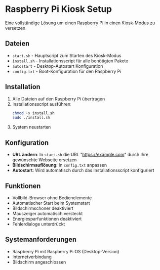 # Raspberry Pi Kiosk Setup

Eine vollständige Lösung um einen Raspberry Pi in einen Kiosk-Modus zu versetzen.

## Dateien

- `start.sh` - Hauptscript zum Starten des Kiosk-Modus
- `install.sh` - Installationsscript für alle benötigten Pakete
- `autostart` - Desktop-Autostart Konfiguration
- `config.txt` - Boot-Konfiguration für den Raspberry Pi

## Installation

1. Alle Dateien auf den Raspberry Pi übertragen
2. Installationsscript ausführen:
   ```bash
   chmod +x install.sh
   sudo ./install.sh
   ```
3. System neustarten

## Konfiguration

- **URL ändern**: In `start.sh` die URL "https://example.com" durch Ihre gewünschte Webseite ersetzen
- **Bildschirmauflösung**: In `config.txt` anpassen
- **Autostart**: Wird automatisch durch das Installationsscript konfiguriert

## Funktionen

- Vollbild-Browser ohne Bedienelemente
- Automatischer Start beim Systemstart
- Bildschirmschoner deaktiviert
- Mauszeiger automatisch versteckt
- Energiesparfunktionen deaktiviert
- Fehlerdialoge unterdrückt

## Systemanforderungen

- Raspberry Pi mit Raspberry Pi OS (Desktop-Version)
- Internetverbindung
- Bildschirm angeschlossen
